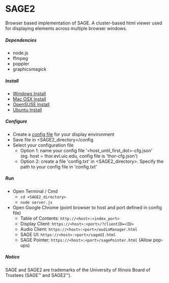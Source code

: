 SAGE2
=======

Browser based implementation of SAGE. A cluster-based html viewer used for displaying elements across multiple browser windows.

##### Dependencies #####
* node.js
* ffmpeg
* poppler
* graphicsmagick

##### Install #####
* [Windows Install](https://bitbucket.org/sage2/sage2/wiki/Install%20(Windows))
* [Mac OSX Install](https://bitbucket.org/sage2/sage2/wiki/Install%20(Mac%20OSX))
* [OpenSUSE Install](https://bitbucket.org/sage2/sage2/wiki/Install%20(openSUSE))
* [Ubuntu Install](https://bitbucket.org/sage2/sage2/wiki/Install%20(Ubuntu))

##### Configure #####
* Create a [config file](https://bitbucket.org/sage2/sage2/wiki/Configuration) for your display environment
* Save file in <SAGE2_directory>/config
* Select your configuration file
    * Option 1: name your config file '<host_until_first_dot>-cfg.json'  
 (eg. host = thor.evl.uic.edu, config file is 'thor-cfg.json')
    * Option 2: create a file 'config.txt' in <SAGE2_directory>. Specify the path to your config file in 'config.txt'

##### Run #####
* Open Terminal / Cmd
    * `cd <SAGE2_directory>`
    * `node server.js`
* Open Google Chrome (point browser to host and port defined in config file)
    * Table of Contents: `http://<host>:<index_port>`
    * Display Client: `https://<host>:<port>/?clientID=<ID>`
    * Audio Client: `https://<host>:<port>/audioManager.html`
    * SAGE UI: `https://<host>:<port>/sageUI.html`
    * SAGE Pointer: `https://<host>:<port>/sagePointer.html` (Allow pop-ups)

##### Notice #####
SAGE and SAGE2 are trademarks of the University of Illinois Board of Trustees (SAGE™ and SAGE2™).

